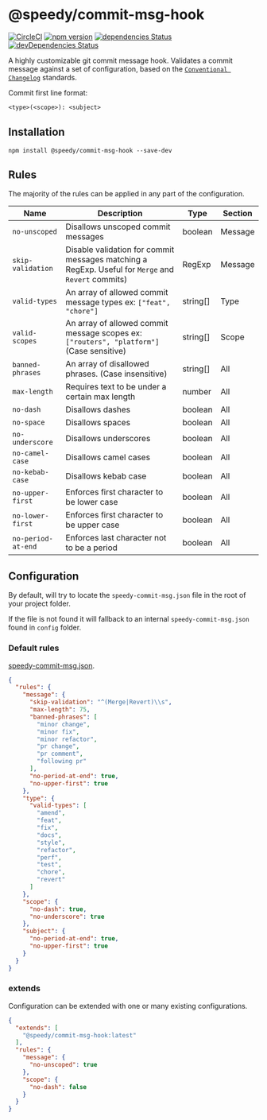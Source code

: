 # @speedy/commit-msg-hook
[![CircleCI](https://circleci.com/gh/alan-agius4/speedy-commit-msg-hook.svg?style=shield)](https://circleci.com/gh/alan-agius4/speedy-commit-msg-hook)
[![npm version](https://img.shields.io/npm/v/@speedy/commit-msg-hook.svg)](https://www.npmjs.com/package/@speedy/commit-msg-hook)
[![dependencies Status](https://david-dm.org/alan-agius4/speedy-commit-msg-hook/status.svg)](https://david-dm.org/alan-agius4/speedy-commit-msg-hook)
[![devDependencies Status](https://david-dm.org/alan-agius4/speedy-commit-msg-hook/dev-status.svg)](https://david-dm.org/alan-agius4/speedy-commit-msg-hook?type=dev)

A highly customizable git commit message hook. Validates a commit message against a set of configuration, based on the [`Conventional Changelog`](https://github.com/conventional-changelog/conventional-changelog) standards. 

Commit first line format:
```txt
<type>(<scope>): <subject>
```

## Installation

```
npm install @speedy/commit-msg-hook --save-dev
```

## Rules

The majority of the rules can be applied in any part of the configuration.

| Name               | Description                                                                                            | Type     | Section |
|--------------------|--------------------------------------------------------------------------------------------------------|----------|---------|
| `no-unscoped`      | Disallows unscoped commit messages                                                                     | boolean  | Message |
| `skip-validation`  | Disable validation for commit messages matching a RegExp. Useful for `Merge` and `Revert` commits)     | RegExp   | Message |
| `valid-types`      | An array of allowed commit message types ex: `["feat", "chore"]`                                       | string[] | Type    |
| `valid-scopes`     | An array of allowed commit message scopes ex: `["routers", "platform"]` (Case sensitive)               | string[] | Scope   |
| `banned-phrases`   | An array of disallowed phrases. (Case insensitive)                                                     | string[] | All     |
| `max-length`       | Requires text to be under a certain max length                                                         | number   | All     |
| `no-dash`          | Disallows dashes                                                                                       | boolean  | All     |
| `no-space`         | Disallows spaces                                                                                       | boolean  | All     |
| `no-underscore`    | Disallows underscores                                                                                  | boolean  | All     |
| `no-camel-case`    | Disallows camel cases                                                                                  | boolean  | All     |
| `no-kebab-case`    | Disallows kebab case                                                                                   | boolean  | All     |
| `no-upper-first`   | Enforces first character to be lower case                                                              | boolean  | All     |
| `no-lower-first`   | Enforces first character to be upper case                                                              | boolean  | All     |
| `no-period-at-end` | Enforces last character not to be a period                                                             | boolean  | All     |

## Configuration

By default, will try to locate the `speedy-commit-msg.json` file in the root of your project folder.

If the file is not found it will fallback to an internal `speedy-commit-msg.json` found in `config` folder.

### Default rules

[speedy-commit-msg.json](https://github.com/alan-agius4/speedy-commit-msg-hook/blob/master/config/speedy-commit-msg.json).

```json
{
  "rules": {
    "message": {
      "skip-validation": "^(Merge|Revert)\\s",
      "max-length": 75,
      "banned-phrases": [
        "minor change",
        "minor fix",
        "minor refactor",
        "pr change",
        "pr comment",
        "following pr"
      ],
      "no-period-at-end": true,
      "no-upper-first": true
    },
    "type": {
      "valid-types": [
        "amend",
        "feat",
        "fix",
        "docs",
        "style",
        "refactor",
        "perf",
        "test",
        "chore",
        "revert"
      ]
    },
    "scope": {
      "no-dash": true,
      "no-underscore": true
    },
    "subject": {
      "no-period-at-end": true,
      "no-upper-first": true
    }
  }
}
```

### extends
Configuration can be extended with one or many existing configurations.

```json
{
  "extends": [
    "@speedy/commit-msg-hook:latest"
  ],
  "rules": {
    "message": {
      "no-unscoped": true
    },
    "scope": {
      "no-dash": false
    }
  }
}
```
